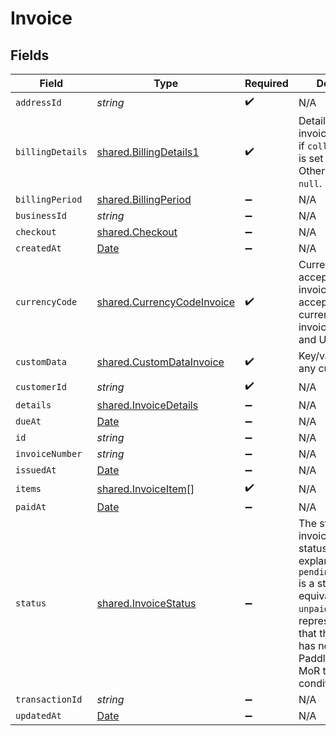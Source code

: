 # Invoice


## Fields

| Field                                                                                                                                                                                                                              | Type                                                                                                                                                                                                                               | Required                                                                                                                                                                                                                           | Description                                                                                                                                                                                                                        | Example                                                                                                                                                                                                                            |
| ---------------------------------------------------------------------------------------------------------------------------------------------------------------------------------------------------------------------------------- | ---------------------------------------------------------------------------------------------------------------------------------------------------------------------------------------------------------------------------------- | ---------------------------------------------------------------------------------------------------------------------------------------------------------------------------------------------------------------------------------- | ---------------------------------------------------------------------------------------------------------------------------------------------------------------------------------------------------------------------------------- | ---------------------------------------------------------------------------------------------------------------------------------------------------------------------------------------------------------------------------------- |
| `addressId`                                                                                                                                                                                                                        | *string*                                                                                                                                                                                                                           | :heavy_check_mark:                                                                                                                                                                                                                 | N/A                                                                                                                                                                                                                                | add_01ghbkbv8s6kjram8fbfz49p45                                                                                                                                                                                                     |
| `billingDetails`                                                                                                                                                                                                                   | [shared.BillingDetails1](../../models/shared/billingdetails1.md)                                                                                                                                                                   | :heavy_check_mark:                                                                                                                                                                                                                 | Details for invoicing. Required if `collection_mode` is set to `manual`. Otherwise must be `null`.                                                                                                                                 |                                                                                                                                                                                                                                    |
| `billingPeriod`                                                                                                                                                                                                                    | [shared.BillingPeriod](../../models/shared/billingperiod.md)                                                                                                                                                                       | :heavy_minus_sign:                                                                                                                                                                                                                 | N/A                                                                                                                                                                                                                                |                                                                                                                                                                                                                                    |
| `businessId`                                                                                                                                                                                                                       | *string*                                                                                                                                                                                                                           | :heavy_minus_sign:                                                                                                                                                                                                                 | N/A                                                                                                                                                                                                                                | biz_01ghbkcbs88yxj4fxecevjz9g7                                                                                                                                                                                                     |
| `checkout`                                                                                                                                                                                                                         | [shared.Checkout](../../models/shared/checkout.md)                                                                                                                                                                                 | :heavy_minus_sign:                                                                                                                                                                                                                 | N/A                                                                                                                                                                                                                                |                                                                                                                                                                                                                                    |
| `createdAt`                                                                                                                                                                                                                        | [Date](https://developer.mozilla.org/en-US/docs/Web/JavaScript/Reference/Global_Objects/Date)                                                                                                                                      | :heavy_minus_sign:                                                                                                                                                                                                                 | N/A                                                                                                                                                                                                                                |                                                                                                                                                                                                                                    |
| `currencyCode`                                                                                                                                                                                                                     | [shared.CurrencyCodeInvoice](../../models/shared/currencycodeinvoice.md)                                                                                                                                                           | :heavy_check_mark:                                                                                                                                                                                                                 | Currency codes accepted for invoice. Current accepted currencies for invoice: EUR, GPB and USD.                                                                                                                                    |                                                                                                                                                                                                                                    |
| `customData`                                                                                                                                                                                                                       | [shared.CustomDataInvoice](../../models/shared/customdatainvoice.md)                                                                                                                                                               | :heavy_check_mark:                                                                                                                                                                                                                 | Key/value pairs of any custom data                                                                                                                                                                                                 |                                                                                                                                                                                                                                    |
| `customerId`                                                                                                                                                                                                                       | *string*                                                                                                                                                                                                                           | :heavy_check_mark:                                                                                                                                                                                                                 | N/A                                                                                                                                                                                                                                | ctm_01ghbkbbm326p19wh85fnr0xft                                                                                                                                                                                                     |
| `details`                                                                                                                                                                                                                          | [shared.InvoiceDetails](../../models/shared/invoicedetails.md)                                                                                                                                                                     | :heavy_minus_sign:                                                                                                                                                                                                                 | N/A                                                                                                                                                                                                                                |                                                                                                                                                                                                                                    |
| `dueAt`                                                                                                                                                                                                                            | [Date](https://developer.mozilla.org/en-US/docs/Web/JavaScript/Reference/Global_Objects/Date)                                                                                                                                      | :heavy_minus_sign:                                                                                                                                                                                                                 | N/A                                                                                                                                                                                                                                |                                                                                                                                                                                                                                    |
| `id`                                                                                                                                                                                                                               | *string*                                                                                                                                                                                                                           | :heavy_minus_sign:                                                                                                                                                                                                                 | N/A                                                                                                                                                                                                                                | inv_01ghbk4xjn4qdsmstcwzgcgg35                                                                                                                                                                                                     |
| `invoiceNumber`                                                                                                                                                                                                                    | *string*                                                                                                                                                                                                                           | :heavy_minus_sign:                                                                                                                                                                                                                 | N/A                                                                                                                                                                                                                                | 123-45678                                                                                                                                                                                                                          |
| `issuedAt`                                                                                                                                                                                                                         | [Date](https://developer.mozilla.org/en-US/docs/Web/JavaScript/Reference/Global_Objects/Date)                                                                                                                                      | :heavy_minus_sign:                                                                                                                                                                                                                 | N/A                                                                                                                                                                                                                                |                                                                                                                                                                                                                                    |
| `items`                                                                                                                                                                                                                            | [shared.InvoiceItem](../../models/shared/invoiceitem.md)[]                                                                                                                                                                         | :heavy_check_mark:                                                                                                                                                                                                                 | N/A                                                                                                                                                                                                                                |                                                                                                                                                                                                                                    |
| `paidAt`                                                                                                                                                                                                                           | [Date](https://developer.mozilla.org/en-US/docs/Web/JavaScript/Reference/Global_Objects/Date)                                                                                                                                      | :heavy_minus_sign:                                                                                                                                                                                                                 | N/A                                                                                                                                                                                                                                |                                                                                                                                                                                                                                    |
| `status`                                                                                                                                                                                                                           | [shared.InvoiceStatus](../../models/shared/invoicestatus.md)                                                                                                                                                                       | :heavy_minus_sign:                                                                                                                                                                                                                 | The status of the invoice. Most of statuses are self-explanatory. `pending_acceptance` is a state equivalent of `unpaid` but represents the fact that the customer has not yet accept Paddle's invoicing MoR terms and conditions. | paid                                                                                                                                                                                                                               |
| `transactionId`                                                                                                                                                                                                                    | *string*                                                                                                                                                                                                                           | :heavy_minus_sign:                                                                                                                                                                                                                 | N/A                                                                                                                                                                                                                                | txn_01gr689rcf018r2b4bjbrmdh4k                                                                                                                                                                                                     |
| `updatedAt`                                                                                                                                                                                                                        | [Date](https://developer.mozilla.org/en-US/docs/Web/JavaScript/Reference/Global_Objects/Date)                                                                                                                                      | :heavy_minus_sign:                                                                                                                                                                                                                 | N/A                                                                                                                                                                                                                                |                                                                                                                                                                                                                                    |